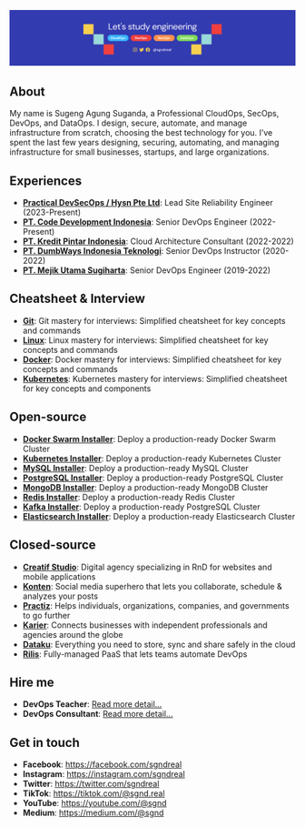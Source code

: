 ![Picture](github.png)

## About

My name is Sugeng Agung Suganda, a Professional CloudOps, SecOps, DevOps, and DataOps. I design, secure, automate, and manage infrastructure from scratch, choosing the best technology for you. I’ve spent the last few years designing, securing, automating, and managing infrastructure for small businesses, startups, and large organizations.

## **Experiences**
- [**Practical DevSecOps / Hysn Pte Ltd**](https://practical-devsecops.com): Lead Site Reliability Engineer (2023-Present)
- [**PT. Code Development Indonesia**](https://code.id): Senior DevOps Engineer (2022-Present)
- [**PT. Kredit Pintar Indonesia**](https://kreditpintar.com): Cloud Architecture Consultant (2022-2022)
- [**PT. DumbWays Indonesia Teknologi**](https://dumbways.id): Senior DevOps Instructor (2020-2022)
- [**PT. Mejik Utama Sugiharta**](https://mejik.id): Senior DevOps Engineer (2019-2022)

## Cheatsheet & Interview

- [**Git**](https://github.com/sgnd/git-course): Git mastery for interviews: Simplified cheatsheet for key concepts and commands
- [**Linux**](https://github.com/sgnd/linux-course): Linux mastery for interviews: Simplified cheatsheet for key concepts and commands
- [**Docker**](https://github.com/sgnd/docker-course): Docker mastery for interviews: Simplified cheatsheet for key concepts and commands
- [**Kubernetes**](https://github.com/sgnd/kubernetes-course): Kubernetes mastery for interviews: Simplified cheatsheet for key concepts and components

## Open-source

- [**Docker Swarm Installer**](https://github.com/sgnd/dockerswarm-installer): Deploy a production-ready Docker Swarm Cluster  
- [**Kubernetes Installer**](https://github.com/sgnd/kubernetes-installer): Deploy a production-ready Kubernetes Cluster  
- [**MySQL Installer**](https://github.com/sgnd/mysql-installer): Deploy a production-ready MySQL Cluster  
- [**PostgreSQL Installer**](https://github.com/sgnd/postgresql-installer): Deploy a production-ready PostgreSQL Cluster  
- [**MongoDB Installer**](https://github.com/sgnd/mongodb-installer): Deploy a production-ready MongoDB Cluster  
- [**Redis Installer**](https://github.com/sgnd/redis-installer): Deploy a production-ready Redis Cluster  
- [**Kafka Installer**](https://github.com/sgnd/kubernetes-installer): Deploy a production-ready PostgreSQL Cluster  
- [**Elasticsearch Installer**](https://github.com/sgnd/elasticsearch-installer): Deploy a production-ready Elasticsearch Cluster  

## Closed-source

- [**Creatif Studio**](https://creatif.studio): Digital agency specializing in RnD for websites and mobile applications
- [**Konten**](https://konten.app): Social media superhero that lets you collaborate, schedule & analyzes your posts 
- [**Practiz**](https://practiz.app): Helps individuals, organizations, companies, and governments to go further
- [**Karier**](https://karier.app): Connects businesses with independent professionals and agencies around the globe 
- [**Dataku**](https://dataku.app): Everything you need to store, sync and share safely in the cloud
- [**Rilis**](https://rilis.app): Fully-managed PaaS that lets teams automate DevOps 

## Hire me

- **DevOps Teacher**: [Read more detail...](TEACH.md)
- **DevOps Consultant**: [Read more detail...](CONSULTANT.md)

## Get in touch

- **Facebook**: <https://facebook.com/sgndreal>
- **Instagram**: <https://instagram.com/sgndreal>
- **Twitter**: <https://twitter.com/sgndreal>
- **TikTok**: <https://tiktok.com/@sgnd.real>
- **YouTube**: <https://youtube.com/@sgnd>
- **Medium**: <https://medium.com/@sgnd>
